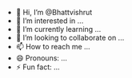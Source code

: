 - 👋 Hi, I’m @Bhattvishrut
- 👀 I’m interested in ...
- 🌱 I’m currently learning ...
- 💞️ I’m looking to collaborate on ...
- 📫 How to reach me ...
- 😄 Pronouns: ...
- ⚡ Fun fact: ...

<!---
Bhattvishrut/Bhattvishrut is a ✨ special ✨ repository because its `README.md` (this file) appears on your GitHub profile.
You can click the Preview link to take a look at your changes.
--->
